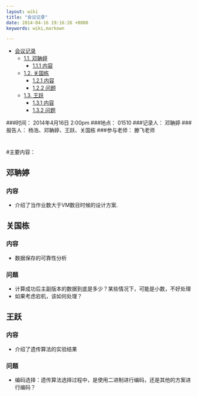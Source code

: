 ```yaml
---
layout: wiki
title: "会议记录"
date: 2014-04-16 19:16:26 +0800
keywords: wiki,markown

---
```


<div class="toc" markdown="1">


*   [会议记录](#toc1)
    *   [1.1. 邓聃婷](#toc1.1)
        *   [1.1.1 内容](#toc1.1.1)
    *   [1.2. 关国栋](#toc1.2)
        *   [1.2.1 内容](#toc1.2.1)
        *   [1.2.2 问题](#toc1.2.2)
    *   [1.3. 王跃](#toc1.3)
        *   [1.3.1 内容](#toc1.3.1)
        *   [1.3.2 问题](#toc1.3.2)

</div><div class="neirong" markdown="1">


  
###时间： 2014年4月16日  2:00pm 
###地点： 01510
###记录人： 邓聃婷
###报告人： 杨浩、邓聃婷、王跃、关国栋
###参与老师： 滕飞老师 
<h1></h1>  
#主要内容：

<h2 id="toc1.1">邓聃婷</h2>

<h3 id="toc1.1.1">内容</h3>   

*   介绍了当作业数大于VM数目时候的设计方案.




<h2 id="toc1.2">关国栋</h2>
<h3 id="toc1.2.1">内容</h3> 

*   数据保存的可靠性分析

<h3 id="toc1.2.2">问题</h3> 

*   计算成功后主副版本的数据到底是多少？某些情况下，可能是小数，不好处理  
*   如果考虑宕机，该如何处理？  



<h2 id="toc1.3">王跃</h2>
<h3 id="toc1.3.1">内容</h3> 

*   介绍了遗传算法的实验结果

<h3 id="toc1.3.2">问题</h3> 

*   编码选择：遗传算法选择过程中，是使用二进制进行编码，还是其他的方案进行编码？

